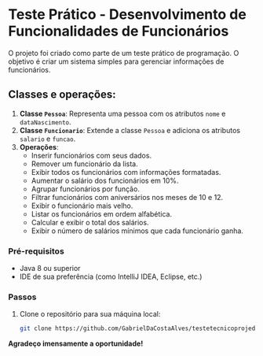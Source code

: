 # Teste Prático - Desenvolvimento de Funcionalidades de Funcionários

O projeto foi criado como parte de um teste prático de programação. O objetivo é criar um sistema simples para gerenciar informações de funcionários.

## Classes e operações:

1. **Classe `Pessoa`**: Representa uma pessoa com os atributos `nome` e `dataNascimento`.
2. **Classe `Funcionario`**: Extende a classe `Pessoa` e adiciona os atributos `salario` e `funcao`.
3. **Operações**:
    - Inserir funcionários com seus dados.
    - Remover um funcionário da lista.
    - Exibir todos os funcionários com informações formatadas.
    - Aumentar o salário dos funcionários em 10%.
    - Agrupar funcionários por função.
    - Filtrar funcionários com aniversários nos meses de 10 e 12.
    - Exibir o funcionário mais velho.
    - Listar os funcionários em ordem alfabética.
    - Calcular e exibir o total dos salários.
    - Exibir o número de salários mínimos que cada funcionário ganha.


### Pré-requisitos

- Java 8 ou superior
- IDE de sua preferência (como IntelliJ IDEA, Eclipse, etc.)

### Passos

1. Clone o repositório para sua máquina local:

   ```bash
   git clone https://github.com/GabrielDaCostaAlves/testetecnicoprojedata.git

**Agradeço imensamente a oportunidade!**
